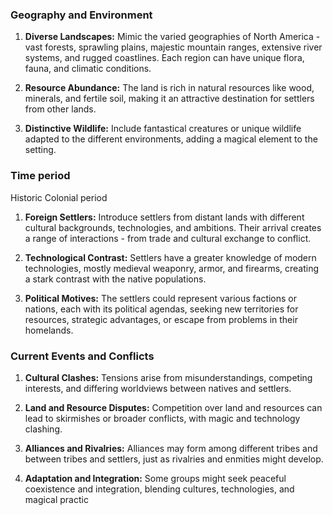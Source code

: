 ### Geography and Environment

1. **Diverse Landscapes:** Mimic the varied geographies of North America - vast forests, sprawling plains, majestic mountain ranges, extensive river systems, and rugged coastlines. Each region can have unique flora, fauna, and climatic conditions.
    
2. **Resource Abundance:** The land is rich in natural resources like wood, minerals, and fertile soil, making it an attractive destination for settlers from other lands.
    
3. **Distinctive Wildlife:** Include fantastical creatures or unique wildlife adapted to the different environments, adding a magical element to the setting.

### Time period
Historic Colonial period
1. **Foreign Settlers:** Introduce settlers from distant lands with different cultural backgrounds, technologies, and ambitions. Their arrival creates a range of interactions - from trade and cultural exchange to conflict.
    
2. **Technological Contrast:** Settlers have a greater knowledge of modern technologies, mostly medieval weaponry, armor, and firearms, creating a stark contrast with the native populations.
    
3. **Political Motives:** The settlers could represent various factions or nations, each with its political agendas, seeking new territories for resources, strategic advantages, or escape from problems in their homelands.

### Current Events and Conflicts

1. **Cultural Clashes:** Tensions arise from misunderstandings, competing interests, and differing worldviews between natives and settlers.
    
2. **Land and Resource Disputes:** Competition over land and resources can lead to skirmishes or broader conflicts, with magic and technology clashing.
    
3. **Alliances and Rivalries:** Alliances may form among different tribes and between tribes and settlers, just as rivalries and enmities might develop.
    
4. **Adaptation and Integration:** Some groups might seek peaceful coexistence and integration, blending cultures, technologies, and magical practic